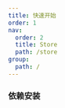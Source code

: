 ```yaml
---
title: 快速开始
order: 1
nav:
  order: 2
  title: Store
  path: /store
group:
  path: /
---
```


### 依赖安装
